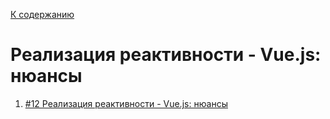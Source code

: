 [К содержанию](../readme.md#введение-в-web-разработку)

# Реализация реактивности - Vue.js: нюансы

<!-- 17 мин -->

1. [#12 Реализация реактивности - Vue.js: нюансы](https://www.youtube.com/watch?v=tt6VERYoBwE)

